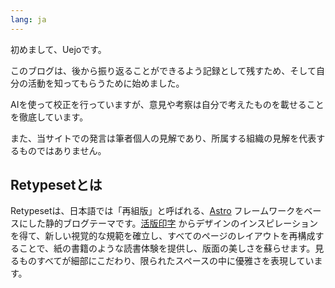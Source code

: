 ```yaml
---
lang: ja
---
```


初めまして、Uejoです。

このブログは、後から振り返ることができるよう記録として残すため、そして自分の活動を知ってもらうために始めました。

AIを使って校正を行っていますが、意見や考察は自分で考えたものを載せることを徹底しています。

また、当サイトでの発言は筆者個人の見解であり、所属する組織の見解を代表するものではありません。

## Retypesetとは

Retypesetは、日本語では「再組版」と呼ばれる、[Astro](https://astro.build/) フレームワークをベースにした静的ブログテーマです。[活版印字](https://astro-theme-typography.vercel.app/) からデザインのインスピレーションを得て、新しい視覚的な規範を確立し、すべてのページのレイアウトを再構成することで、紙の書籍のような読書体験を提供し、版面の美しさを蘇らせます。見るものすべてが細部にこだわり、限られたスペースの中に優雅さを表現しています。

